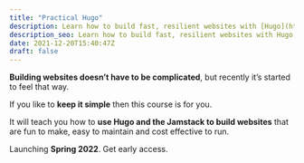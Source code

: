 ```yaml
---
title: "Practical Hugo"
description: Learn how to build fast, resilient websites with [Hugo](https://gohugo.io/) & the [Jamstack](https://jamstack.org/)
description_seo: Learn how to build fast, resilient websites with Hugo & the Jamstack
date: 2021-12-20T15:40:47Z
draft: false
---
```


**Building websites doesn’t have to be complicated**, but recently it’s started to feel that way.

If you like to **keep it simple** then this course is for you. 

It will teach you how to **use Hugo and the Jamstack to build websites** that are fun to make, easy to maintain and cost effective to run.

Launching **Spring 2022**. Get early access.